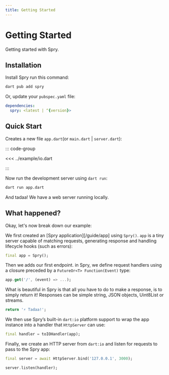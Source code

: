 ```yaml
---
title: Getting Started
---
```


# Getting Started

Getting started with Spry.

## Installation

Install Spry run this command:

```bash
dart pub add spry
```

Or, update your `pubspec.yaml` file:

```yaml
dependencies:
  spry: <latest | ^{version}>
```

## Quick Start

Creates a new file `app.dart`(or `main.dart` | `server.dart`):

::: code-group

<<< ../example/io.dart

:::

Now run the development server using `dart run`:

```bash
dart run app.dart
```

And tadaa! We have a web server running locally.

## What happened?

Okay, let's now break down our example:

We first created an [Spry application][/guide/app] using `Spry()`.
`app` is a tiny server capable of matching requests, generating response and handling lifecycle hooks (such as errors):

```dart
final app = Spry();
```

Then we adds our first endpoint. in Spry, we define request handlers using a closure preceded by a `FutureOr<T> Function(Event)` type:

```dart
app.get('/', (event) => ...);
```

What is beautiful in Spry is that all you have to do to make a response, is to simply return it! Responses can be simple string, JSON objects, Uint8List or streams.

```dart
return '⚡️ Tadaa!';
```

We then use Spry’s built-in `dart:io` platform support to wrap the app instance into a handler that `HttpServer` can use:

```dart
final handler = toIOHandler(app);
```

Finally, we create an HTTP server from `dart:io` and listen for requests to pass to the Spry app:

```dart
final server = await HttpServer.bind('127.0.0.1', 3000);

server.listen(handler);
```
